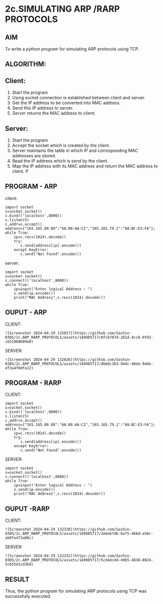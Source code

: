 # 2c.SIMULATING ARP /RARP PROTOCOLS
## AIM
To write a python program for simulating ARP protocols using TCP.
## ALGORITHM:
## Client:
1. Start the program
2. Using socket connection is established between client and server.
3. Get the IP address to be converted into MAC address.
4. Send this IP address to server.
5. Server returns the MAC address to client.
## Server:
1. Start the program
2. Accept the socket which is created by the client.
3. Server maintains the table in which IP and corresponding MAC addresses are
stored.
4. Read the IP address which is send by the client.
5. Map the IP address with its MAC address and return the MAC address to client.
P
## PROGRAM - ARP
client:
```
import socket
s=socket.socket()
s.bind(('localhost',8000))
s.listen(5)
c,addr=s.accept()
address={"165.165.80.80":"6A:08:AA:C2","165.165.79.1":"8A:BC:E3:FA"};
while True:
    ip=c.recv(1024).decode()
    try:
       c.send(address[ip].encode())
    except KeyError:
       c.send("Not Found".encode())
```
server:
```
import socket
s=socket.socket()
s.connect(('localhost',8000))
while True:
    ip=input("Enter logical Address : ")
    s.send(ip.encode())
    print("MAC Address",s.recv(1024).decode())
```
## OUPUT - ARP
CLIENT:
```
![Screenshot 2024-04-29 132017](https://github.com/Sachin-0305/2c.ARP_RARP_PROTOCOLS/assets/149985717/8fcb787d-261d-4cc8-9fd3-cb51868609e8)
```
SERVER:
```
![Screenshot 2024-04-29 132026](https://github.com/Sachin-0305/2c.ARP_RARP_PROTOCOLS/assets/149985717/dbb8c3b3-94dc-46eb-9dde-4f3a4f0dfa12)
```
## PROGRAM - RARP

CLIENT:
```
import socket
s=socket.socket()
s.bind(('localhost',8000))
s.listen(5)
c,addr=s.accept()
address={"165.165.80.80":"6A:08:AA:C2","165.165.79.1":"8A:BC:E3:FA"};
while True:
    ip=c.recv(1024).decode()
    try:
       c.send(address[ip].encode())
    except KeyError:
       c.send("Not Found".encode())
```
SERVER:
```
import socket
s=socket.socket()
s.connect(('localhost',8000))
while True:
    ip=input("Enter logical Address : ")
    s.send(ip.encode())
    print("MAC Address",s.recv(1024).decode())

```
## OUPUT -RARP
CLIENT:
```
![Screenshot 2024-04-29 132320](https://github.com/Sachin-0305/2c.ARP_RARP_PROTOCOLS/assets/149985717/2e6eb7db-6a75-468d-a58c-ab9fe473a00c)
```
SERVER:
```
![Screenshot 2024-04-29 132332](https://github.com/Sachin-0305/2c.ARP_RARP_PROTOCOLS/assets/149985717/5cd4dc4d-49b5-4838-8024-5c65541cd3bd)
```
## RESULT
Thus, the python program for simulating ARP protocols using TCP was successfully 
executed.
